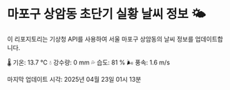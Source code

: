 
# 마포구 상암동 초단기 실황 날씨 정보 🌤️

이 리포지토리는 기상청 API를 사용하여 서울 마포구 상암동의 날씨 정보를 업데이트합니다. 

🌡️ 기온: 13.7 ℃
💧 강수량: 0 mm
💦 습도: 81 %
🌬️ 풍속: 1.6 m/s

마지막 업데이트 시각: 2025년 04월 23일 01시 13분    
